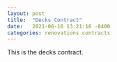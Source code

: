 ```yaml
---
layout: post
title:  "Decks Contract"
date:   2021-06-16 13:21:16 -0400
categories: renovations contracts
---
```

<html>
<body>

<p>
This is the decks contract.
</p>


<object data="/docs/contract-decks.pdf" width="1000" height="1000" type='application/pdf'/></object>

</body>
</html>
